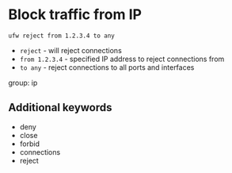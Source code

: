 # Block traffic from IP

```ufw
ufw reject from 1.2.3.4 to any
```

- `reject` - will reject connections
- `from 1.2.3.4` - specified IP address to reject connections from
- `to any` - reject connections to all ports and interfaces

group: ip


## Additional keywords
- deny
- close
- forbid
- connections
- reject
